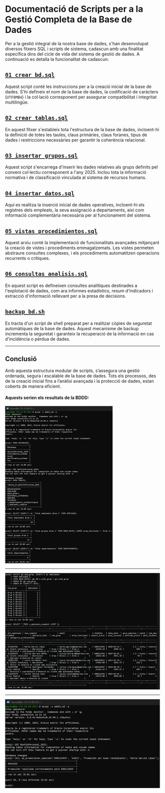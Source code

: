 # Documentació de Scripts per a la Gestió Completa de la Base de Dades

Per a la gestió integral de la nostra base de dades, s'han desenvolupat diversos fitxers SQL i scripts de sistema, cadascun amb una finalitat específica dins del cicle de vida del sistema de gestió de dades. A continuació es detalla la funcionalitat de cadascun:

## [`01_crear_bd.sql`](./scripts/01_crear_bd.sql)
Aquest script conté les instruccions per a la creació inicial de la base de dades. S'hi defineix el nom de la base de dades, la codificació de caràcters (`UTF8MB4`) i la col·lació corresponent per assegurar compatibilitat i integritat multilingüe.

## [`02_crear_tablas.sql`](./scripts/02_crear_tablas.sql)
En aquest fitxer s'estableix tota l'estructura de la base de dades, incloent-hi la definició de totes les taules, claus primàries, claus foranes, tipus de dades i restriccions necessàries per garantir la coherència relacional.

## [`03_insertar_grupos.sql`](./scripts/03_insertar_grupos.sql)
Aquest script s'encarrega d'inserir les dades relatives als grups definits pel conveni col·lectiu corresponent a l'any 2025. Inclou tota la informació normativa i de classificació vinculada al sistema de recursos humans.

## [`04_insertar_datos.sql`](./scripts/04_insertar_datos.sql)
Aquí es realitza la inserció inicial de dades operatives, incloent-hi els registres dels empleats, la seva assignació a departaments, així com informació complementària necessària per al funcionament del sistema.

## [`05_vistas_procedimientos.sql`](./scripts/05_vistas_procedimientos.sql)
Aquest arxiu conté la implementació de funcionalitats avançades mitjançant la creació de vistes i procediments emmagatzemats. Les vistes permeten abstraure consultes complexes, i els procediments automatitzen operacions recurrents o crítiques.

## [`06_consultas_analisis.sql`](./scripts/06_consultas_analisis.sql)
En aquest script es defineixen consultes analítiques destinades a l'explotació de dades, com ara informes estadístics, resum d'indicadors i extracció d'informació rellevant per a la presa de decisions.

## [`backup_bd.sh`](./scripts/backup_bd.sh)
Es tracta d'un script de shell preparat per a realitzar còpies de seguretat automàtiques de la base de dades. Aquest mecanisme de backup incrementa la seguretat i garanteix la recuperació de la informació en cas d'incidència o pèrdua de dades.

---

## Conclusió
Amb aquesta estructura modular de scripts, s’assegura una gestió ordenada, segura i escalable de la base de dades. Tots els processos, des de la creació inicial fins a l’anàlisi avançada i la protecció de dades, estan coberts de manera eficient.

#### Aquests serien els resultats de la BDDD:

![Captura demostració 1](./images/resultatbbdd1.png)

---

![Captura demostració 2](./images/resultatbbdd2.png)

---

![Captura demostració 3](./images/resultatbbdd3.png)
